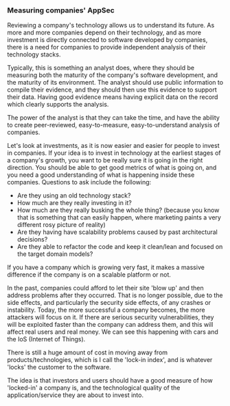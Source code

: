 ### Measuring companies' AppSec

Reviewing a company's technology allows us to understand its future. As more and more companies depend on their technology, and as more investment is directly connected to software developed by companies, there is a need for companies to provide independent analysis of their technology stacks.

Typically, this is something an analyst does, where they should be measuring both the maturity of the company's software development, and the maturity of its environment. The analyst should use public information to compile their evidence, and they should then use this evidence to support their data. Having good evidence means having explicit data on the record which clearly supports the analysis.

The power of the analyst is that they can take the time, and have the ability to create peer-reviewed, easy-to-measure, easy-to-understand analysis of companies.

Let's look at investments, as it is now easier and easier for people to invest in companies. If your idea is to invest in technology at the earliest stages of a company's growth, you want to be really sure it is going in the right direction. You should be able to get good metrics of what is going on, and you need a good understanding of what is happening inside these companies. Questions to ask include the following:

 - Are they using an old technology stack?
 - How much are they really investing in it?
 - How much are they really busking the whole thing? (because you know that is something that can easily happen, where marketing paints a very different rosy picture of reality)
 - Are they having have scalability problems caused by past architectural decisions?
 - Are they able to refactor the code and keep it clean/lean and focused on the target domain models?

If you have a company which is growing very fast, it makes a massive difference if the company is on a scalable platform or not.

In the past, companies could afford to let their site 'blow up' and then address problems after they occurred. That is no longer possible, due to the side effects, and particularly the security side effects, of any crashes or instability. Today, the more successful a company becomes, the more attackers will focus on it. If there are serious security vulnerabilities, they will be exploited faster than the company can address them, and this will affect real users and real money. We can see this happening with cars and the IoS (Internet of Things).

There is still a huge amount of cost in moving away from products/technologies, which is I call the 'lock-in index', and is whatever 'locks' the customer to the software.

The idea is that investors and users should have a good measure of how 'locked-in' a company is, and the technological quality of the application/service they are about to invest into.
